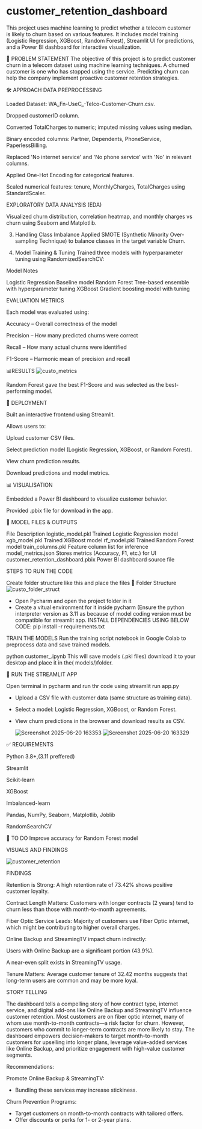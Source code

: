 # customer_retention_dashboard

This project uses machine learning to predict whether a telecom customer is likely to churn based on various features. It includes model training (Logistic Regression, XGBoost, Random Forest), Streamlit UI for predictions, and a Power BI dashboard for interactive visualization.

🧠 PROBLEM STATEMENT
The objective of this project is to predict customer churn in a telecom dataset using machine learning techniques. A churned customer is one who has stopped using the service. Predicting churn can help the company implement proactive customer retention strategies.


🛠️ APPROACH
DATA PREPROCESSING


Loaded Dataset: WA_Fn-UseC_-Telco-Customer-Churn.csv.

Dropped customerID column.

Converted TotalCharges to numeric; imputed missing values using median.

Binary encoded columns: Partner, Dependents, PhoneService, PaperlessBilling.

Replaced 'No internet service' and 'No phone service' with 'No' in relevant columns.

Applied One-Hot Encoding for categorical features.

Scaled numerical features: tenure, MonthlyCharges, TotalCharges using StandardScaler.

EXPLORATORY DATA ANALYSIS (EDA)


Visualized churn distribution, correlation heatmap, and monthly charges vs churn using Seaborn and Matplotlib.

3. Handling Class Imbalance
Applied SMOTE (Synthetic Minority Over-sampling Technique) to balance classes in the target variable Churn.

4. Model Training & Tuning
Trained three models with hyperparameter tuning using RandomizedSearchCV:

Model	Notes


Logistic Regression	Baseline model
Random Forest	Tree-based ensemble with hyperparameter tuning
XGBoost	Gradient boosting model with tuning 

EVALUATION METRICS


Each model was evaluated using:

Accuracy – Overall correctness of the model

Precision – How many predicted churns were correct

Recall – How many actual churns were identified

F1-Score – Harmonic mean of precision and recall

📊RESULTS
![custo_metrics](https://github.com/user-attachments/assets/2cde8867-e484-4384-ab63-dd2f1a9faf16)



Random Forest gave the best F1-Score and was selected as the best-performing model.

🚀 DEPLOYMENT


Built an interactive frontend using Streamlit.

Allows users to:

Upload customer CSV files.

Select prediction model (Logistic Regression, XGBoost, or Random Forest).

View churn prediction results.

Download predictions and model metrics.

📊 VISUALISATION


Embedded a Power BI dashboard to visualize customer behavior.

Provided .pbix file for download in the app.

🧾 MODEL FILES & OUTPUTS


File	Description
logistic_model.pkl	Trained Logistic Regression model
xgb_model.pkl	Trained XGBoost model
rf_model.pkl	Trained Random Forest model
train_columns.pkl	Feature column list for inference
model_metrics.json	Stores metrics (Accuracy, F1, etc.) for UI
customer_retention_dashboard.pbix	Power BI dashboard source file






STEPS TO RUN THE CODE

Create folder structure like this and place the files 
📁 Folder Structure
![custo_folder_struct](https://github.com/user-attachments/assets/fc3c233d-c397-42eb-9181-0d7643b668a5)



* Open Pycharm and open the project folder in it
* Create a vitual environment for it inside pycharm (Ensure the python interpreter version as 3.11 as because of model coding version must be compatible for streamlit app.
INSTALL DEPENDENCIES USING BELOW CODE:
pip install -r requirements.txt
 
TRAIN THE MODELS
Run the training script notebook in Google Colab to preprocess data and save trained models.

python customer_.ipynb
This will save models (.pkl files) download it to your desktop  and place it in the( models/)folder.


🚀 RUN THE STREAMLIT APP

Open terminal in pycharm and run thr code using streamlit run app.py
* Upload a CSV file with customer data (same structure as training data).

* Select a model: Logistic Regression, XGBoost, or Random Forest.

* View churn predictions in the browser and download results as CSV.

  ![Screenshot 2025-06-20 163353](https://github.com/user-attachments/assets/1c1a03e9-590d-4f11-93d2-eaf2e92a1ee5)
![Screenshot 2025-06-20 163329](https://github.com/user-attachments/assets/9860f6cb-b64a-4d91-a46d-f7602daf3386)


✅ REQUIREMENTS


Python 3.8+,(3.11 preffered)

Streamlit

Scikit-learn

XGBoost

Imbalanced-learn

Pandas, NumPy, Seaborn, Matplotlib, Joblib

RandomSearchCV

📌 TO DO
Improve accuracy for Random Forest model



VISUALS AND FINDINGS


![customer_retention](https://github.com/user-attachments/assets/8fc40293-2124-450f-896a-fe01818deffb)

FINDINGS


Retention is Strong: A high retention rate of 73.42% shows positive customer loyalty.

Contract Length Matters: Customers with longer contracts (2 years) tend to churn less than those with month-to-month agreements.

Fiber Optic Service Leads: Majority of customers use Fiber Optic internet, which might be contributing to higher overall charges.

Online Backup and StreamingTV impact churn indirectly:

Users with Online Backup are a significant portion (43.9%).

A near-even split exists in StreamingTV usage.

Tenure Matters: Average customer tenure of 32.42 months suggests that long-term users are common and may be more loyal.

STORY TELLING



The dashboard tells a compelling story of how contract type, internet service, and digital add-ons like Online Backup and StreamingTV influence customer retention. Most customers are on fiber optic internet, many of whom use month-to-month contracts—a risk factor for churn. However, customers who commit to longer-term contracts are more likely to stay. The dashboard empowers decision-makers to target month-to-month customers for upselling into longer plans, leverage value-added services like Online Backup, and prioritize engagement with high-value customer segments.

Recommendations:

Promote Online Backup & StreamingTV:
* Bundling these services may increase stickiness.

Churn Prevention Programs:
* Target customers on month-to-month contracts with tailored offers.
* Offer discounts or perks for 1- or 2-year plans.
